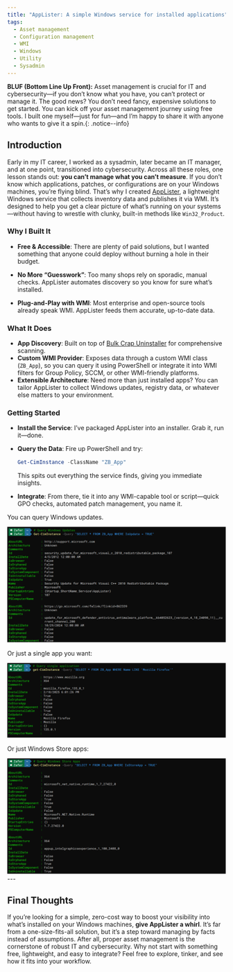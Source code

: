 ```yaml
---
title: "AppLister: A simple Windows service for installed applications"
tags:
  - Asset management
  - Configuration management
  - WMI
  - Windows
  - Utility
  - Sysadmin
---
```


**BLUF (Bottom Line Up Front):** Asset management is crucial for IT and cybersecurity—if you don’t know what you have, you can’t protect or manage it. The good news? You don’t need fancy, expensive solutions to get started. You can kick off your asset management journey using free tools. I built one myself—just for fun—and I’m happy to share it with anyone who wants to give it a spin.{: .notice--info}

## Introduction

Early in my IT career, I worked as a sysadmin, later became an IT manager, and at one point, transitioned into cybersecurity. Across all these roles, one lesson stands out: **you can’t manage what you can’t measure**. If you don’t know which applications, patches, or configurations are on your Windows machines, you’re flying blind. That’s why I created [AppLister](https://github.com/zbalkan/AppLister), a lightweight Windows service that collects inventory data and publishes it via WMI. It’s designed to help you get a clear picture of what’s running on your systems—without having to wrestle with clunky, built-in methods like `Win32_Product`.

### Why I Built It

- **Free & Accessible**: There are plenty of paid solutions, but I wanted something that anyone could deploy without burning a hole in their budget.

- **No More “Guesswork”**: Too many shops rely on sporadic, manual checks. AppLister automates discovery so you know for sure what’s installed.

- **Plug-and-Play with WMI**: Most enterprise and open-source tools already speak WMI. AppLister feeds them accurate, up-to-date data.

### What It Does

- **App Discovery**: Built on top of [Bulk Crap Uninstaller](https://github.com/Klocman/Bulk-Crap-Uninstaller) for comprehensive scanning.
- **Custom WMI Provider**: Exposes data through a custom WMI class (`ZB_App`), so you can query it using PowerShell or integrate it into WMI filters for Group Policy, SCCM, or other WMI-friendly platforms.
- **Extensible Architecture**: Need more than just installed apps? You can tailor AppLister to collect Windows updates, registry data, or whatever else matters to your environment.

### Getting Started

- **Install the Service**: I’ve packaged AppLister into an installer. Grab it, run it—done.
- **Query the Data**: Fire up PowerShell and try:

  ```powershell
  Get-CimInstance -ClassName "ZB_App"
  ```

   This spits out everything the service finds, giving you immediate insights.
- **Integrate**: From there, tie it into any WMI-capable tool or script—quick GPO checks, automated patch management, you name it.

You can query Windows updates.

<img src="/assets/applister1.png" width="600" alt="Query Windows updates">

Or just a single app you want:

<img src="/assets/applister2.png" width="600" alt="Query Mozilla Firefox">

Or just Windows Store apps:

<img src="/assets/applister3.png" width="600" alt="Query Windows Store Apps">
---

## Final Thoughts

If you’re looking for a simple, zero-cost way to boost your visibility into what’s installed on your Windows machines, **give AppLister a whirl**. It’s far from a one-size-fits-all solution, but it’s a step toward managing by facts instead of assumptions. After all, proper asset management is the cornerstone of robust IT and cybersecurity. Why not start with something free, lightweight, and easy to integrate? Feel free to explore, tinker, and see how it fits into your workflow.
